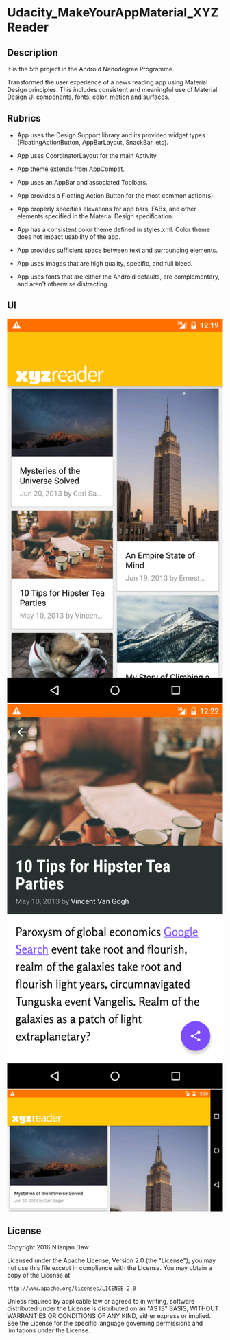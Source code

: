 # Udacity_MakeYourAppMaterial_XYZReader

## Description
It is the 5th project in the Android Nanodegree Programme.

Transformed the user experience of a news reading app using Material Design principles. This includes consistent and meaningful use of Material Design UI components, fonts, color, motion and surfaces.

## Rubrics

- App uses the Design Support library and its provided widget types (FloatingActionButton, AppBarLayout, SnackBar, etc).

- App uses CoordinatorLayout for the main Activity.

- App theme extends from AppCompat.

- App uses an AppBar and associated Toolbars.

- App provides a Floating Action Button for the most common action(s).

- App properly specifies elevations for app bars, FABs, and other elements specified in the Material Design specification.

- App has a consistent color theme defined in styles.xml. Color theme does not impact usability of the app.

- App provides sufficient space between text and surrounding elements.

- App uses images that are high quality, specific, and full bleed.

- App uses fonts that are either the Android defaults, are complementary, and aren't otherwise distracting.

## UI

![Screenshot_1](/Screenshot_1.png)
![Screenshot_2](/Screenshot_3.png)
![Screenshot_3](/Screenshot_2.png)

## License

Copyright 2016 Nilanjan Daw

Licensed under the Apache License, Version 2.0 (the "License");
you may not use this file except in compliance with the License.
You may obtain a copy of the License at

    http://www.apache.org/licenses/LICENSE-2.0

Unless required by applicable law or agreed to in writing, software
distributed under the License is distributed on an "AS IS" BASIS,
WITHOUT WARRANTIES OR CONDITIONS OF ANY KIND, either express or implied.
See the License for the specific language governing permissions and
limitations under the License.
